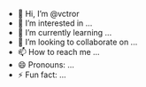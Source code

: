 - 👋 Hi, I’m @vctror
- 👀 I’m interested in ...
- 🌱 I’m currently learning ...
- 💞️ I’m looking to collaborate on ...
- 📫 How to reach me ...
- 😄 Pronouns: ...
- ⚡ Fun fact: ...

<!---
vctror/vctror is a ✨ special ✨ repository because its `README.md` (this file) appears on your GitHub profile.
You can click the Preview link to take a look at your changes.
--->
